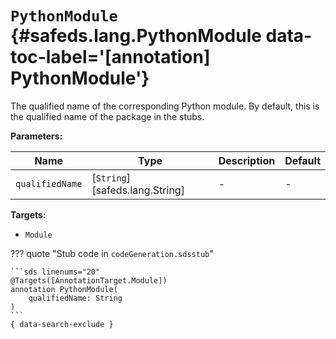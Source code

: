 [//]: # (DO NOT EDIT THIS FILE DIRECTLY. Instead, edit the corresponding stub file and execute `npm run docs:api`.)

# <code class="doc-symbol doc-symbol-annotation"></code> `PythonModule` {#safeds.lang.PythonModule data-toc-label='[annotation] PythonModule'}

The qualified name of the corresponding Python module. By default, this is the qualified name of the package in the
stubs.

**Parameters:**

| Name | Type | Description | Default |
|------|------|-------------|---------|
| `qualifiedName` | [`String`][safeds.lang.String] | - | - |

**Targets:**

- `Module`

??? quote "Stub code in `codeGeneration.sdsstub`"

    ```sds linenums="20"
    @Targets([AnnotationTarget.Module])
    annotation PythonModule(
        qualifiedName: String
    )
    ```
    { data-search-exclude }
